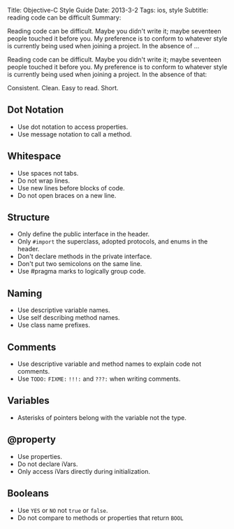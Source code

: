 Title: Objective-C Style Guide
Date: 2013-3-2
Tags: ios, style
Subtitle: reading code can be difficult
Summary: <p>Reading code can be difficult. Maybe you didn't write it; maybe seventeen people touched it before you. My preference is to conform to whatever style is currently being used when joining a project. In the absence of ...</p>

Reading code can be difficult. Maybe you didn't write it; maybe seventeen people
touched it before you. My preference is to conform to whatever style is
currently being used when joining a project. In the absence of that:

Consistent. Clean. Easy to read. Short.

Dot Notation
----------

- Use dot notation to access properties.
- Use message notation to call a method.

Whitespace
----------

- Use spaces not tabs.
- Do not wrap lines.
- Use new lines before blocks of code.
- Do not open braces on a new line.

Structure
----------

- Only define the public interface in the header.
- Only `#import` the superclass, adopted protocols, and enums in the header.
- Don't declare methods in the private interface.
- Don't put two semicolons on the same line.
- Use #pragma marks to logically group code.

Naming
----------

- Use descriptive variable names.
- Use self describing method names.
- Use class name prefixes.

Comments
----------

- Use descriptive variable and method names to explain code not comments.
- Use `TODO:` `FIXME:` `!!!:` and `???:` when writing comments.

Variables
----------

- Asterisks of pointers belong with the variable not the type.

@property
----------

- Use properties.
- Do not declare iVars.
- Only access iVars directly during initialization.

Booleans
----------

- Use `YES` or `NO` not `true` or `false`.
- Do not compare to methods or properties that return `BOOL`
